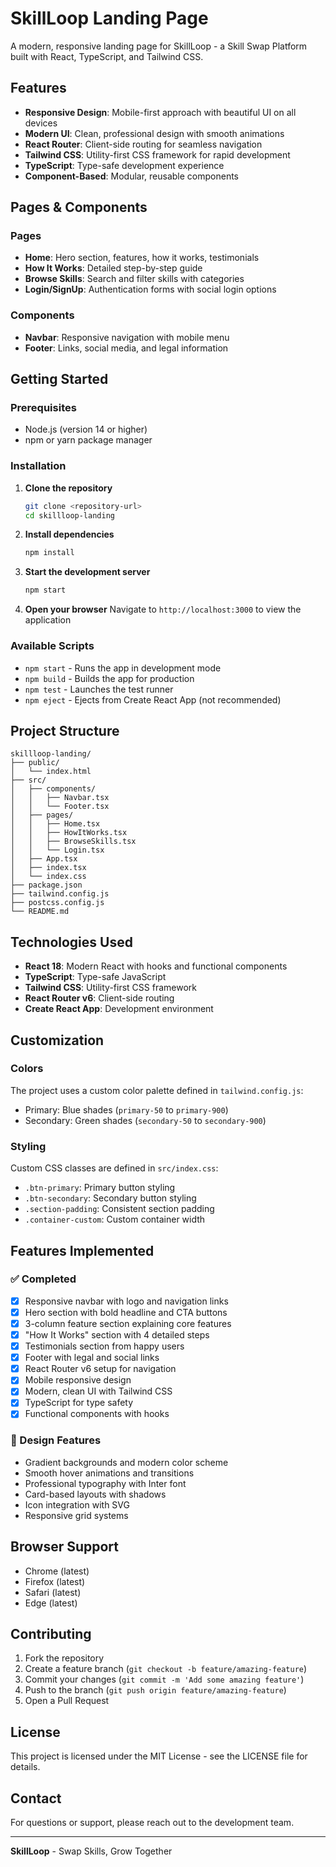 # SkillLoop Landing Page

A modern, responsive landing page for SkillLoop - a Skill Swap Platform built with React, TypeScript, and Tailwind CSS.

## Features

- **Responsive Design**: Mobile-first approach with beautiful UI on all devices
- **Modern UI**: Clean, professional design with smooth animations
- **React Router**: Client-side routing for seamless navigation
- **Tailwind CSS**: Utility-first CSS framework for rapid development
- **TypeScript**: Type-safe development experience
- **Component-Based**: Modular, reusable components

## Pages & Components

### Pages
- **Home**: Hero section, features, how it works, testimonials
- **How It Works**: Detailed step-by-step guide
- **Browse Skills**: Search and filter skills with categories
- **Login/SignUp**: Authentication forms with social login options

### Components
- **Navbar**: Responsive navigation with mobile menu
- **Footer**: Links, social media, and legal information

## Getting Started

### Prerequisites

- Node.js (version 14 or higher)
- npm or yarn package manager

### Installation

1. **Clone the repository**
   ```bash
   git clone <repository-url>
   cd skillloop-landing
   ```

2. **Install dependencies**
   ```bash
   npm install
   ```

3. **Start the development server**
   ```bash
   npm start
   ```

4. **Open your browser**
   Navigate to `http://localhost:3000` to view the application

### Available Scripts

- `npm start` - Runs the app in development mode
- `npm build` - Builds the app for production
- `npm test` - Launches the test runner
- `npm eject` - Ejects from Create React App (not recommended)

## Project Structure

```
skillloop-landing/
├── public/
│   └── index.html
├── src/
│   ├── components/
│   │   ├── Navbar.tsx
│   │   └── Footer.tsx
│   ├── pages/
│   │   ├── Home.tsx
│   │   ├── HowItWorks.tsx
│   │   ├── BrowseSkills.tsx
│   │   └── Login.tsx
│   ├── App.tsx
│   ├── index.tsx
│   └── index.css
├── package.json
├── tailwind.config.js
├── postcss.config.js
└── README.md
```

## Technologies Used

- **React 18**: Modern React with hooks and functional components
- **TypeScript**: Type-safe JavaScript
- **Tailwind CSS**: Utility-first CSS framework
- **React Router v6**: Client-side routing
- **Create React App**: Development environment

## Customization

### Colors
The project uses a custom color palette defined in `tailwind.config.js`:
- Primary: Blue shades (`primary-50` to `primary-900`)
- Secondary: Green shades (`secondary-50` to `secondary-900`)

### Styling
Custom CSS classes are defined in `src/index.css`:
- `.btn-primary`: Primary button styling
- `.btn-secondary`: Secondary button styling
- `.section-padding`: Consistent section padding
- `.container-custom`: Custom container width

## Features Implemented

### ✅ Completed
- [x] Responsive navbar with logo and navigation links
- [x] Hero section with bold headline and CTA buttons
- [x] 3-column feature section explaining core features
- [x] "How It Works" section with 4 detailed steps
- [x] Testimonials section from happy users
- [x] Footer with legal and social links
- [x] React Router v6 setup for navigation
- [x] Mobile responsive design
- [x] Modern, clean UI with Tailwind CSS
- [x] TypeScript for type safety
- [x] Functional components with hooks

### 🎨 Design Features
- Gradient backgrounds and modern color scheme
- Smooth hover animations and transitions
- Professional typography with Inter font
- Card-based layouts with shadows
- Icon integration with SVG
- Responsive grid systems

## Browser Support

- Chrome (latest)
- Firefox (latest)
- Safari (latest)
- Edge (latest)

## Contributing

1. Fork the repository
2. Create a feature branch (`git checkout -b feature/amazing-feature`)
3. Commit your changes (`git commit -m 'Add some amazing feature'`)
4. Push to the branch (`git push origin feature/amazing-feature`)
5. Open a Pull Request

## License

This project is licensed under the MIT License - see the LICENSE file for details.

## Contact

For questions or support, please reach out to the development team.

---

**SkillLoop** - Swap Skills, Grow Together 